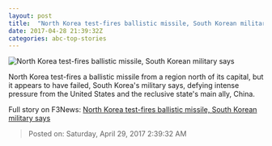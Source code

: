 ```yaml
---
layout: post
title:  "North Korea test-fires ballistic missile, South Korean military says"
date: 2017-04-28 21:39:32Z
categories: abc-top-stories
---
```


![North Korea test-fires ballistic missile, South Korean military says](http://www.abc.net.au/news/image/8267252-1x1-700x700.jpg)

North Korea test-fires a ballistic missile from a region north of its capital, but it appears to have failed, South Korea's military says, defying intense pressure from the United States and the reclusive state's main ally, China.


Full story on F3News: [North Korea test-fires ballistic missile, South Korean military says](http://www.f3nws.com/n/yYFvgB)

> Posted on: Saturday, April 29, 2017 2:39:32 AM
